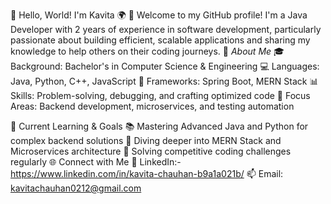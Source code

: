👋 Hello, World! I'm Kavita 🌍
🌟 Welcome to my GitHub profile! I'm a Java Developer with 2 years of experience in software development, particularly passionate about building efficient, scalable applications and sharing my knowledge to help others on their coding journeys.
🚀 *About Me*
🎓 Background: Bachelor's in Computer Science & Engineering
💻 Languages: Java, Python, C++, JavaScript
🔧 Frameworks: Spring Boot, MERN Stack
📊 Skills: Problem-solving, debugging, and crafting optimized code
🎯 Focus Areas: Backend development, microservices, and testing automation

🌱 Current Learning & Goals
📚 Mastering Advanced Java and Python for complex backend solutions
🔄 Diving deeper into MERN Stack and Microservices architecture
🧩 Solving competitive coding challenges regularly
🌐 Connect with Me
💼 LinkedIn:-https://www.linkedin.com/in/kavita-chauhan-b9a1a021b/
📫 Email: kavitachauhan0212@gmail.com

